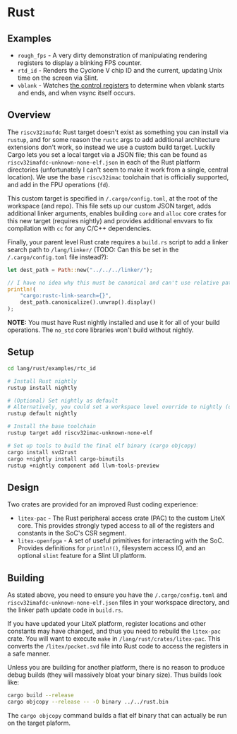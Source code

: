 # Rust

## Examples

* `rough_fps` - A very dirty demonstration of manipulating rendering registers to display a blinking FPS counter.
* `rtd_id` - Renders the Cyclone V chip ID and the current, updating Unix time on the screen via Slint.
* `vblank` - Watches [the control registers](/docs/control.md) to determine when vblank starts and ends, and when vsync itself occurs.

## Overview

The `riscv32imafdc` Rust target doesn't exist as something you can install via `rustup`, and for some reason the `rustc` args to add additional architecture extensions don't work, so instead we use a custom build target. Luckily Cargo lets you set a local target via a JSON file; this can be found as `riscv32imafdc-unknown-none-elf.json` in each of the Rust platform directories (unfortunately I can't seem to make it work from a single, central location). We use the base `riscv32imac` toolchain that is officially supported, and add in the FPU operations (`fd`).

This custom target is specified in `/.cargo/config.toml`, at the root of the workspace (and repo). This file sets up our custom JSON target, adds additional linker arguments, enables building `core` and `alloc` core crates for this new target (requires nightly) and provides additional envvars to fix compilation with `cc` for any C/C++ dependencies.

Finally, your parent level Rust crate requires a `build.rs` script to add a linker search path to `/lang/linker/` (TODO: Can this be set in the `/.cargo/config.toml` file instead?):

```rust
let dest_path = Path::new("../../../linker/");

// I have no idea why this must be canonical and can't use relative paths
println!(
    "cargo:rustc-link-search={}",
    dest_path.canonicalize().unwrap().display()
);
```

**NOTE:** You must have Rust nightly installed and use it for all of your build operations. The `no_std` core libraries won't build without nightly.

## Setup

```bash
cd lang/rust/examples/rtc_id

# Install Rust nightly
rustup install nightly

# (Optional) Set nightly as default
# Alternatively, you could set a workspace level override to nightly (or just make all of your commands nightly)
rustup default nightly

# Install the base toolchain
rustup target add riscv32imac-unknown-none-elf

# Set up tools to build the final elf binary (cargo objcopy)
cargo install svd2rust
cargo +nightly install cargo-binutils
rustup +nightly component add llvm-tools-preview
```

## Design

Two crates are provided for an improved Rust coding experience:

* `litex-pac` - The Rust peripheral access crate (PAC) to the custom LiteX core. This provides strongly typed access to all of the registers and constants in the SoC's CSR segment.
* `litex-openfpga` - A set of useful primitives for interacting with the SoC. Provides definitions for `println!()`, filesystem access IO, and an optional `slint` feature for a Slint UI platform.

## Building

As stated above, you need to ensure you have the `/.cargo/config.toml` and `riscv32imafdc-unknown-none-elf.json` files in your workspace directory, and the linker path update code in `build.rs`.

If you have updated your LiteX platform, register locations and other constants may have changed, and thus you need to rebuild the `litex-pac` crate. You will want to execute `make` in `/lang/rust/crates/litex-pac`. This converts the `/litex/pocket.svd` file into Rust code to access the registers in a safe manner.

Unless you are building for another platform, there is no reason to produce debug builds (they will massively bloat your binary size). Thus builds look like:

```bash
cargo build --release
cargo objcopy --release -- -O binary ../../rust.bin
```

The `cargo objcopy` command builds a flat elf binary that can actually be run on the target plaform.